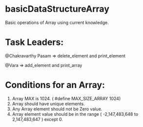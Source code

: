 # basicDataStructureArray
Basic operations of Array using current knowledge.


# Task Leaders:

@Chakravarthy Pasam
 => delete_element and print_element
 
@Vara
 => add_element and print_array


# Conditions for an Array:
1. Array MAX is 1024. ( #define MAX_SIZE_ARRAY 1024)
2. Array should have unique elements.
3. Any Array element should not be Zero value.
4. Array element value should be in the range ( -2,147,483,648 to 2,147,483,647 ) except 0.
